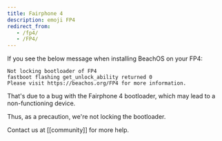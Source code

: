 ```yaml
---
title: Fairphone 4
description: emoji FP4
redirect_from:
   - /fp4/
   - /FP4/
---
```


If you see the below message when installing BeachOS on your FP4:

```
Not locking bootloader of FP4
fastboot flashing get_unlock_ability returned 0
Please visit https://beachos.org/FP4 for more information.
```

That's due to a bug with the Fairphone 4 bootloader, which may lead to a non-functioning device.

Thus, as a precaution, we're not locking the bootloader.

Contact us at [[community]] for more help.
